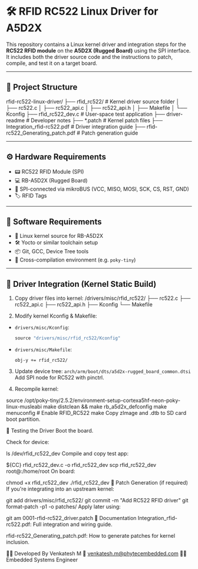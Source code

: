 # 🛠️ RFID RC522 Linux Driver for A5D2X

This repository contains a Linux kernel driver and integration steps for the **RC522 RFID module** on the **A5D2X (Rugged Board)** using the SPI interface. It includes both the driver source code and the instructions to patch, compile, and test it on a target board.

---

## 📂 Project Structure

rfid-rc522-linux-driver/
├── rfid_rc522/ # Kernel driver source folder
│ ├── rc522.c
│ ├── rc522_api.c
│ ├── rc522_api.h
│ ├── Makefile
│ └── Kconfig
├── rfid_rc522_dev.c # User-space test application
├── driver-readme # Developer notes
├── *.patch # Kernel patch files
├── Integration_rfid-rc522.pdf # Driver integration guide
├── rfid-rc522_Generating_patch.pdf # Patch generation guide


---

## ⚙️ Hardware Requirements

- 📟 RC522 RFID Module (SPI)
- 💻 RB-A5D2X (Rugged Board)
- 🔌 SPI-connected via mikroBUS (VCC, MISO, MOSI, SCK, CS, RST, GND)
- 🏷️ RFID Tags

---

## 🔧 Software Requirements

- 🐧 Linux kernel source for RB-A5D2X
- 🛠 Yocto or similar toolchain setup
- 📦 Git, GCC, Device Tree tools
- 🧰 Cross-compilation environment (e.g. `poky-tiny`)

---

## 🚀 Driver Integration (Kernel Static Build)

1. Copy driver files into kernel:
/drivers/misc/rfid_rc522/
├── rc522.c
├── rc522_api.c
├── rc522_api.h
├── Kconfig
└── Makefile


2. Modify kernel Kconfig & Makefile:
- `drivers/misc/Kconfig`:  
  ```c
  source "drivers/misc/rfid_rc522/Kconfig"
  ```
- `drivers/misc/Makefile`:  
  ```make
  obj-y += rfid_rc522/
  ```

3. Update device tree: `arch/arm/boot/dts/a5d2x-rugged_board_common.dtsi`  
Add SPI node for RC522 with pinctrl.

4. Recompile kernel:

source /opt/poky-tiny/2.5.2/environment-setup-cortexa5hf-neon-poky-linux-musleabi
make distclean && make rb_a5d2x_defconfig
make menuconfig  # Enable RFID_RC522
make
Copy zImage and .dtb to SD card boot partition.

🧪 Testing the Driver
Boot the board.

Check for device:


ls /dev/rfid_rc522_dev
Compile and copy test app:


${CC} rfid_rc522_dev.c -o rfid_rc522_dev
scp rfid_rc522_dev root@<board-ip>:/home/root
On board:


chmod +x rfid_rc522_dev
./rfid_rc522_dev
🧵 Patch Generation (if required)
If you're integrating into an upstream kernel:


git add drivers/misc/rfid_rc522/
git commit -m "Add RC522 RFID driver"
git format-patch -p1 -o patches/
Apply later using:


git am 0001-rfid-rc522_driver.patch
📄 Documentation
Integration_rfid-rc522.pdf: Full integration and wiring guide.

rfid-rc522_Generating_patch.pdf: How to generate patches for kernel inclusion.

👨‍💻 Developed By
Venkatesh M
📧 venkatesh.m@phytecembedded.com
👨‍💼 Embedded Systems Engineer
